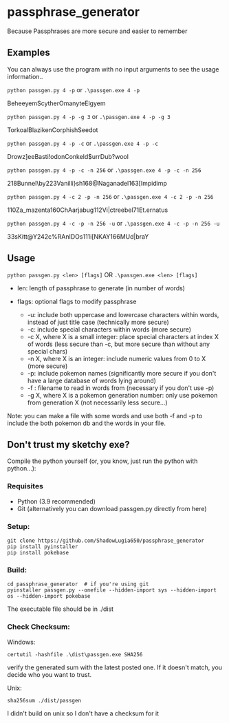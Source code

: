 # passphrase_generator
Because Passphrases are more secure and easier to remember


## Examples
You can always use the program with no input arguments to see the usage information..

`python passgen.py 4 -p` or `.\passgen.exe 4 -p`

BeheeyemScytherOmanyteElgyem

`python passgen.py 4 -p -g 3` or `.\passgen.exe 4 -p -g 3`

TorkoalBlazikenCorphishSeedot

`python passgen.py 4 -p -c` or `.\passgen.exe 4 -p -c`

Drowz]eeBasti!odonConkeld$urrDub?wool

`python passgen.py 4 -p -c -n 256` or `.\passgen.exe 4 -p -c -n 256`

218Bunnel\by223Vanilli}sh168@Naganadel163[Impidimp

`python passgen.py 4 -c 2 -p -n 256` or `.\passgen.exe 4 -c 2 -p -n 256`

110Za_mazenta160ChAarjabug112Vi|ctreebel71Et.ernatus

`python passgen.py 4 -c -p -n 256 -u` or `.\passgen.exe 4 -c -p -n 256 -u`

33sKitt@Y242c%RAnIDOs111i[NKAY166MUd|braY


## Usage
`python passgen.py <len> [flags]` OR `.\passgen.exe <len> [flags]`
  
* len: length of passphrase to generate (in number of words)
  
* flags: optional flags to modify passphrase
  * -u: include both uppercase and lowercase characters within words, instead of just title case (technically more secure)
  * -c: include special characters within words (more secure)
  * -c X, where X is a small integer: place special characters at index X of words (less secure than -c, but more secure than without any special chars)
  * -n X, where X is an integer: include numeric values from 0 to X (more secure)
  * -p: include pokemon names (significantly more secure if you don't have a large database of words lying around)
  * -f <filename>: filename to read in words from (necessary if you don't use -p)
  * -g X, where X is a pokemon generation number: only use pokemon from generation X (not necessarily less secure...)
  
Note: you can make a file with some words and use both -f and -p to include the both pokemon db and the words in your file.

  
## Don't trust my sketchy exe?
Compile the python yourself (or, you know, just run the python with python...): 

### Requisites
- Python (3.9 recommended)
- Git (alternatively you can download passgen.py directly from here)

### Setup:
```
git clone https://github.com/ShadowLugia650/passphrase_generator
pip install pyinstaller
pip install pokebase
```

### Build:
```
cd passphrase_generator  # if you're using git
pyinstaller passgen.py --onefile --hidden-import sys --hidden-import os --hidden-import pokebase
```
The executable file should be in ./dist
  
### Check Checksum:
  
Windows:
```
certutil -hashfile .\dist\passgen.exe SHA256
```
verify the generated sum with the latest posted one. If it doesn't match, you decide who you want to trust.
  
Unix:
```
sha256sum ./dist/passgen
```
I didn't build on unix so I don't have a checksum for it
